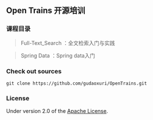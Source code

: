## Open Trains  开源培训

### 课程目录
> Full-Text_Search ：全文检索入门与实践

> Spring Data ：Spring data入门

### Check out sources
`git clone https://github.com/gudaoxuri/OpenTrains.git`

### License

Under version 2.0 of the [Apache License][].

[Apache License]: http://www.apache.org/licenses/LICENSE-2.0

[Maven]:http://maven.apache.org/
